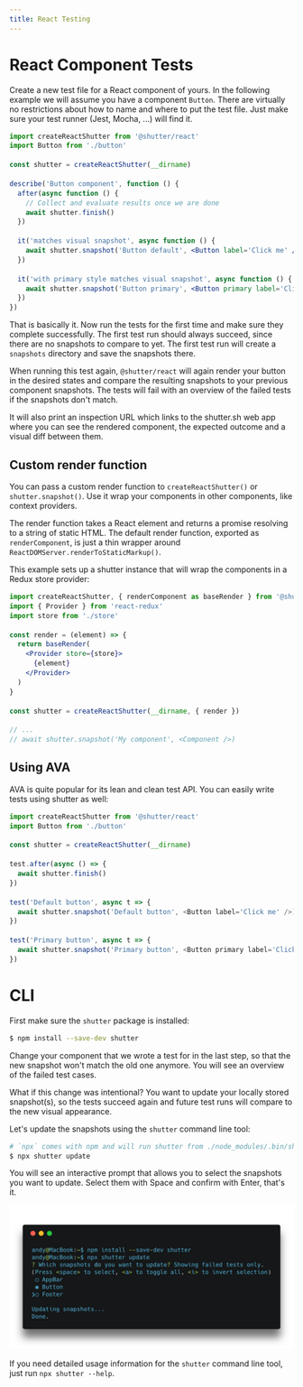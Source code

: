 ```yaml
---
title: React Testing
---
```


# React Component Tests

Create a new test file for a React component of yours. In the following example we will assume you have a component `Button`. There are virtually no restrictions about how to name and where to put the test file. Just make sure your test runner (Jest, Mocha, ...) will find it.

```jsx
import createReactShutter from '@shutter/react'
import Button from './button'

const shutter = createReactShutter(__dirname)

describe('Button component', function () {
  after(async function () {
    // Collect and evaluate results once we are done
    await shutter.finish()
  })

  it('matches visual snapshot', async function () {
    await shutter.snapshot('Button default', <Button label='Click me' />)
  })

  it('with primary style matches visual snapshot', async function () {
    await shutter.snapshot('Button primary', <Button primary label='Click me' />)
  })
})
```

That is basically it. Now run the tests for the first time and make sure they complete successfully. The first test run should always succeed, since there are no snapshots to compare to yet. The first test run will create a `snapshots` directory and save the snapshots there.

When running this test again, `@shutter/react` will again render your button in the desired states and compare the resulting snapshots to your previous component snapshots. The tests will fail with an overview of the failed tests if the snapshots don't match.

It will also print an inspection URL which links to the shutter.sh web app where you can see the rendered component, the expected outcome and a visual diff between them.

## Custom render function

You can pass a custom render function to `createReactShutter()` or `shutter.snapshot()`. Use it wrap your components in other components, like context providers.

The render function takes a React element and returns a promise resolving to a string of static HTML. The default render function, exported as `renderComponent`, is just a thin wrapper around `ReactDOMServer.renderToStaticMarkup()`.

This example sets up a shutter instance that will wrap the components in a Redux store provider:

```jsx
import createReactShutter, { renderComponent as baseRender } from '@shutter/react'
import { Provider } from 'react-redux'
import store from './store'

const render = (element) => {
  return baseRender(
    <Provider store={store}>
      {element}
    </Provider>
  )
}

const shutter = createReactShutter(__dirname, { render })

// ...
// await shutter.snapshot('My component', <Component />)
```

## Using AVA

AVA is quite popular for its lean and clean test API. You can easily write tests using shutter as well:

```js
import createReactShutter from '@shutter/react'
import Button from './button'

const shutter = createReactShutter(__dirname)

test.after(async () => {
  await shutter.finish()
})

test('Default button', async t => {
  await shutter.snapshot('Default button', <Button label='Click me' />)
})

test('Primary button', async t => {
  await shutter.snapshot('Primary button', <Button primary label='Click me' />)
})
```


# CLI

First make sure the `shutter` package is installed:

```sh
$ npm install --save-dev shutter
```

Change your component that we wrote a test for in the last step, so that the new snapshot won't match the old one anymore. You will see an overview of the failed test cases.

What if this change was intentional? You want to update your locally stored snapshot(s), so the tests succeed again and future test runs will compare to the new visual appearance.

Let's update the snapshots using the `shutter` command line tool:

```sh
# `npx` comes with npm and will run shutter from ./node_modules/.bin/shutter
$ npx shutter update
```

You will see an interactive prompt that allows you to select the snapshots you want to update. Select them with Space and confirm with Enter, that's it.

<p class="text-center">
  <img alt="Shutter CLI in action" src="./images/shutter-cli.png" style="max-width: 100%" />
</p>

If you need detailed usage information for the `shutter` command line tool, just run `npx shutter --help`.
